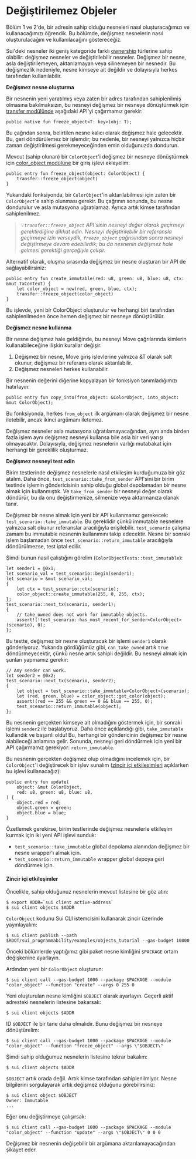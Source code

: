 # Değiştirilemez Objeler

Bölüm 1 ve 2'de, bir adresin sahip olduğu nesneleri nasıl oluşturacağımızı ve kullanacağımızı öğrendik. Bu bölümde, değişmez nesnelerin nasıl oluşturulacağını ve kullanılacağını göstereceğiz.&#x20;

Sui'deki nesneler iki geniş kategoride farklı [ownership](https://docs.sui.io/devnet/learn/objects#object-ownership) türlerine sahip olabilir: değişmez nesneler ve değiştirilebilir nesneler. Değişmez bir nesne, asla değiştirilemeyen, aktarılamayan veya silinemeyen bir nesnedir. Bu değişmezlik nedeniyle, nesne kimseye ait değildir ve dolayısıyla herkes tarafından kullanılabilir.

**Değişmez nesne oluşturma**

Bir nesnenin yeni yaratılmış veya zaten bir adres tarafından sahiplenilmiş olmasına bakılmaksızın, bu nesneyi değişmez bir nesneye dönüştürmek için [transfer modülünde](https://github.com/MystenLabs/sui/blob/main/crates/sui-framework/sources/transfer.move) aşağıdaki API'yi çağırmamız gerekir:

```
public native fun freeze_object<T: key>(obj: T);
```

Bu çağrıdan sonra, belirtilen nesne kalıcı olarak değişmez hale gelecektir. Bu, geri döndürülemez bir işlemdir; bu nedenle, bir nesneyi yalnızca hiçbir zaman değiştirilmesi gerekmeyeceğinden emin olduğunuzda dondurun.

Mevcut (sahip olunan) bir `ColorObject`'i değişmez bir nesneye dönüştürmek için [color\_object modülüne](https://github.com/MystenLabs/sui/blob/main/sui\_programmability/examples/objects\_tutorial/sources/color\_object.move) bir giriş işlevi ekleyelim:

```
public entry fun freeze_object(object: ColorObject) {
    transfer::freeze_object(object)
}
```

Yukarıdaki fonksiyonda, bir `ColorObject`'in aktarılabilmesi için zaten bir `ColorObject`'e sahip olunması gerekir. Bu çağrının sonunda, bu nesne dondurulur ve asla mutasyona uğratılamaz. Ayrıca artık kimse tarafından sahiplenilmez.

> 💡_`transfer::freeze_object` API'sinin nesneyi değer olarak geçirmeyi gerektirdiğine dikkat edin. Nesneyi değiştirilebilir bir referansla geçirmeye izin verseydik, `freeze_object` çağrısından sonra nesneyi değiştirmeye devam edebilirdik; bu da nesnenin değişmez hale gelmesi gerektiği gerçeğiyle çelişir._

Alternatif olarak, oluşma sırasında değişmez bir nesne oluşturan bir API de sağlayabilirsiniz:

```
public entry fun create_immutable(red: u8, green: u8, blue: u8, ctx: &mut TxContext) {
    let color_object = new(red, green, blue, ctx);
    transfer::freeze_object(color_object)
}
```

Bu işlevde, yeni bir ColorObject oluşturulur ve herhangi biri tarafından sahiplenilmeden önce hemen değişmez bir nesneye dönüştürülür.

**Değişmez nesne kullanma**

Bir nesne değişmez hale geldiğinde, bu nesneyi Move çağrılarında kimlerin kullanabileceğine ilişkin kurallar değişir:

1. Değişmez bir nesne, Move giriş işlevlerine yalnızca \&T olarak salt okunur, değişmez bir referans olarak aktarılabilir.
2. Değişmez nesneleri herkes kullanabilir.

Bir nesnenin değerini diğerine kopyalayan bir fonksiyon tanımladığımızı hatırlayın:

```
public entry fun copy_into(from_object: &ColorObject, into_object: &mut ColorObject);
```

Bu fonksiyonda, herkes `from_object` ilk argümanı olarak değişmez bir nesne iletebilir, ancak ikinci argümanı iletemez.

Değişmez nesneler asla mutasyona uğratılamayacağından, aynı anda birden fazla işlem aynı değişmez nesneyi kullansa bile asla bir veri yarışı olmayacaktır. Dolayısıyla, değişmez nesnelerin varlığı mutabakat için herhangi bir gereklilik oluşturmaz.

**Değişmez nesneyi test edin**

Birim testlerinde değişmez nesnelerle nasıl etkileşim kurduğumuza bir göz atalım. Daha önce, `test_scenario::take_from_sender` API'sini bir birim testinde işlemin göndericisinin sahip olduğu global depolamadan bir nesne almak için kullanmıştık. Ve `take_from_sender` bir nesneyi değer olarak döndürür, bu da onu değiştirmenize, silmenize veya aktarmanıza olanak tanır.

Değişmez bir nesne almak için yeni bir API kullanmamız gerekecek: `test_scenario::take_immutable`. Bu gereklidir çünkü immutable nesnelere yalnızca salt okunur referanslar aracılığıyla erişilebilir. `test_scenario` çalışma zamanı bu immutable nesnenin kullanımını takip edecektir. Nesne bir sonraki işlem başlamadan önce `test_scenario::return_immutable` aracılığıyla döndürülmezse, test iptal edilir.

Şimdi bunun nasıl çalıştığını görelim (`ColorObjectTests::test_immutable`):

```
let sender1 = @0x1;
let scenario_val = test_scenario::begin(sender1);
let scenario = &mut scenario_val;
{
    let ctx = test_scenario::ctx(scenario);
    color_object::create_immutable(255, 0, 255, ctx);
};
test_scenario::next_tx(scenario, sender1);
{
    // take_owned does not work for immutable objects.
    assert!(!test_scenario::has_most_recent_for_sender<ColorObject>(scenario), 0);
};
```

Bu testte, değişmez bir nesne oluşturacak bir işlemi `sender1` olarak gönderiyoruz. Yukarıda gördüğümüz gibi, `can_take_owned` artık `true` döndürmeyecektir, çünkü nesne artık sahipli değildir. Bu nesneyi almak için şunları yapmamız gerekir:

```
// Any sender can work.
let sender2 = @0x2;
test_scenario::next_tx(scenario, sender2);
{
    let object = test_scenario::take_immutable<ColorObject>(scenario);
    let (red, green, blue) = color_object::get_color(object);
    assert!(red == 255 && green == 0 && blue == 255, 0);
    test_scenario::return_immutable(object);
};
```

Bu nesnenin gerçekten kimseye ait olmadığını göstermek için, bir sonraki işlemi `sender2` ile başlatıyoruz. Daha önce açıklandığı gibi, `take_immutable` kullandık ve başarılı oldu! Bu, herhangi bir göndericinin değişmez bir nesne alabileceği anlamına gelir. Sonunda, nesneyi geri döndürmek için yeni bir API çağırmamız gerekiyor: `return_immutable`.

Bu nesnenin gerçekten değişmez olup olmadığını incelemek için, bir `ColorObject`'i değiştirecek bir işlev sunalım ([zincir içi etkileşimleri](https://docs.sui.io/devnet/build/programming-with-objects/ch3-immutable-objects#on-chain-interactions) açıklarken bu işlevi kullanacağız):

```
public entry fun update(
    object: &mut ColorObject,
    red: u8, green: u8, blue: u8,
) {
    object.red = red;
    object.green = green;
    object.blue = blue;
}
```

Özetlemek gerekirse, birim testlerinde değişmez nesnelerle etkileşim kurmak için iki yeni API işlevi sunduk:

* `test_scenario::take_immutable` global depolama alanından değişmez bir nesne wrapper'ı almak için.
* `test_scenario::return_immutable` wrapper global depoya geri döndürmek için.

#### Zincir içi etkileşimler <a href="#on-chain-interactions" id="on-chain-interactions"></a>

Öncelikle, sahip olduğunuz nesnelerin mevcut listesine bir göz atın:

```
$ export ADDR=`sui client active-address`
$ sui client objects $ADDR
```

`ColorObject` kodunu Sui CLI istemcisini kullanarak zincir üzerinde yayınlayalım:

```
$ sui client publish --path $ROOT/sui_programmability/examples/objects_tutorial --gas-budget 10000
```

Önceki bölümlerde yaptığımız gibi paket nesne kimliğini `$PACKAGE` ortam değişkenine ayarlayın.

Ardından yeni bir `ColorObject` oluşturun:

```
$ sui client call --gas-budget 1000 --package $PACKAGE --module "color_object" --function "create" --args 0 255 0
```

Yeni oluşturulan nesne kimliğini `$OBJECT` olarak ayarlayın. Geçerli aktif adresteki nesnelerin listesine bakarsak:

```
$ sui client objects $ADDR
```

ID `$OBJECT` ile bir tane daha olmalıdır. Bunu değişmez bir nesneye dönüştürelim:

```
$ sui client call --gas-budget 1000 --package $PACKAGE --module "color_object" --function "freeze_object" --args \"$OBJECT\"
```

Şimdi sahip olduğumuz nesnelerin listesine tekrar bakalım:

```
$ sui client objects $ADDR
```

`$OBJECT` artık orada değil. Artık kimse tarafından sahiplenilmiyor. Nesne bilgilerini sorgulayarak artık değişmez olduğunu görebilirsiniz:

```
$ sui client object $OBJECT
Owner: Immutable
...
```

Eğer onu değiştirmeye çalışırsak:

```
$ sui client call --gas-budget 1000 --package $PACKAGE --module "color_object" --function "update" --args \"$OBJECT\" 0 0 0
```

Değişmez bir nesnenin değişebilir bir argümana aktarılamayacağından şikayet eder.
